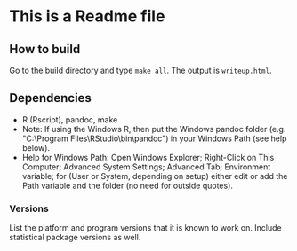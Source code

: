 # This is a Readme file #

## How to build ##
Go to the build directory and type `make all`. The output is `writeup.html`.

## Dependencies ##
* R (Rscript), pandoc, make 
 * Note: If using the Windows R, then put the Windows pandoc folder (e.g. "C:\Program Files\RStudio\bin\pandoc") in your Windows Path (see help below).
 * Help for Windows Path: Open Windows Explorer; Right-Click on This Computer; Advanced System Settings; Advanced Tab; Environment variable; for (User or System, depending on setup) either edit or add the Path variable and the folder (no need for outside quotes).

### Versions ###
List the platform and program versions that it is known to work on. Include statistical package versions as well.